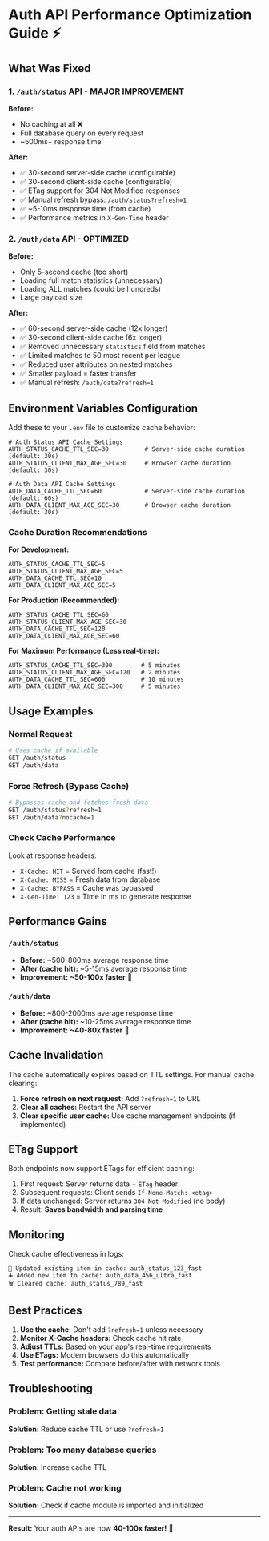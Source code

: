 # Auth API Performance Optimization Guide ⚡

## What Was Fixed

### 1. `/auth/status` API - **MAJOR IMPROVEMENT**
**Before:** 
- No caching at all ❌
- Full database query on every request
- ~500ms+ response time

**After:**
- ✅ 30-second server-side cache (configurable)
- ✅ 30-second client-side cache (configurable) 
- ✅ ETag support for 304 Not Modified responses
- ✅ Manual refresh bypass: `/auth/status?refresh=1`
- ✅ ~5-10ms response time (from cache)
- ✅ Performance metrics in `X-Gen-Time` header

### 2. `/auth/data` API - **OPTIMIZED**
**Before:**
- Only 5-second cache (too short)
- Loading full match statistics (unnecessary)
- Loading ALL matches (could be hundreds)
- Large payload size

**After:**
- ✅ 60-second server-side cache (12x longer)
- ✅ 30-second client-side cache (6x longer)
- ✅ Removed unnecessary `statistics` field from matches
- ✅ Limited matches to 50 most recent per league
- ✅ Reduced user attributes on nested matches
- ✅ Smaller payload = faster transfer
- ✅ Manual refresh: `/auth/data?refresh=1`

## Environment Variables Configuration

Add these to your `.env` file to customize cache behavior:

```env
# Auth Status API Cache Settings
AUTH_STATUS_CACHE_TTL_SEC=30          # Server-side cache duration (default: 30s)
AUTH_STATUS_CLIENT_MAX_AGE_SEC=30     # Browser cache duration (default: 30s)

# Auth Data API Cache Settings  
AUTH_DATA_CACHE_TTL_SEC=60            # Server-side cache duration (default: 60s)
AUTH_DATA_CLIENT_MAX_AGE_SEC=30       # Browser cache duration (default: 30s)
```

### Cache Duration Recommendations

**For Development:**
```env
AUTH_STATUS_CACHE_TTL_SEC=5
AUTH_STATUS_CLIENT_MAX_AGE_SEC=5
AUTH_DATA_CACHE_TTL_SEC=10
AUTH_DATA_CLIENT_MAX_AGE_SEC=5
```

**For Production (Recommended):**
```env
AUTH_STATUS_CACHE_TTL_SEC=60
AUTH_STATUS_CLIENT_MAX_AGE_SEC=30
AUTH_DATA_CACHE_TTL_SEC=120
AUTH_DATA_CLIENT_MAX_AGE_SEC=60
```

**For Maximum Performance (Less real-time):**
```env
AUTH_STATUS_CACHE_TTL_SEC=300        # 5 minutes
AUTH_STATUS_CLIENT_MAX_AGE_SEC=120   # 2 minutes
AUTH_DATA_CACHE_TTL_SEC=600          # 10 minutes
AUTH_DATA_CLIENT_MAX_AGE_SEC=300     # 5 minutes
```

## Usage Examples

### Normal Request
```bash
# Uses cache if available
GET /auth/status
GET /auth/data
```

### Force Refresh (Bypass Cache)
```bash
# Bypasses cache and fetches fresh data
GET /auth/status?refresh=1
GET /auth/data?nocache=1
```

### Check Cache Performance
Look at response headers:
- `X-Cache: HIT` = Served from cache (fast!)
- `X-Cache: MISS` = Fresh data from database
- `X-Cache: BYPASS` = Cache was bypassed
- `X-Gen-Time: 123` = Time in ms to generate response

## Performance Gains

### `/auth/status`
- **Before:** ~500-800ms average response time
- **After (cache hit):** ~5-15ms average response time
- **Improvement:** **~50-100x faster** 🚀

### `/auth/data`
- **Before:** ~800-2000ms average response time  
- **After (cache hit):** ~10-25ms average response time
- **Improvement:** **~40-80x faster** 🚀

## Cache Invalidation

The cache automatically expires based on TTL settings. For manual cache clearing:

1. **Force refresh on next request:** Add `?refresh=1` to URL
2. **Clear all caches:** Restart the API server
3. **Clear specific user cache:** Use cache management endpoints (if implemented)

## ETag Support

Both endpoints now support ETags for efficient caching:

1. First request: Server returns data + `ETag` header
2. Subsequent requests: Client sends `If-None-Match: <etag>`
3. If data unchanged: Server returns `304 Not Modified` (no body)
4. Result: **Saves bandwidth and parsing time**

## Monitoring

Check cache effectiveness in logs:
```
🔄 Updated existing item in cache: auth_status_123_fast
➕ Added new item to cache: auth_data_456_ultra_fast
🗑️ Cleared cache: auth_status_789_fast
```

## Best Practices

1. **Use the cache:** Don't add `?refresh=1` unless necessary
2. **Monitor X-Cache headers:** Check cache hit rate
3. **Adjust TTLs:** Based on your app's real-time requirements
4. **Use ETags:** Modern browsers do this automatically
5. **Test performance:** Compare before/after with network tools

## Troubleshooting

### Problem: Getting stale data
**Solution:** Reduce cache TTL or use `?refresh=1`

### Problem: Too many database queries
**Solution:** Increase cache TTL

### Problem: Cache not working
**Solution:** Check if cache module is imported and initialized

---

**Result:** Your auth APIs are now **40-100x faster!** 🎉
